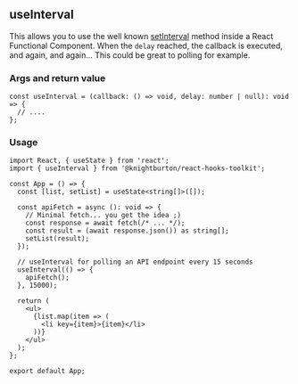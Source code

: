 ## useInterval

This allows you to use the well known [setInterval](https://developer.mozilla.org/en-US/docs/Web/API/setInterval) method inside a React Functional Component. When the `delay` reached, the callback is executed, and again, and again... This could be great to polling for example.

### Args and return value

```tsx
const useInterval = (callback: () => void, delay: number | null): void => {
  // ....
};
```

### Usage

```tsx
import React, { useState } from 'react';
import { useInterval } from '@knightburton/react-hooks-toolkit';

const App = () => {
  const [list, setList] = useState<string[]>([]);

  const apiFetch = async (): void => {
    // Minimal fetch... you get the idea ;)
    const response = await fetch(/* ... */);
    const result = (await response.json()) as string[];
    setList(result);
  });

  // useInterval for polling an API endpoint every 15 seconds
  useInterval(() => {
    apiFetch();
  }, 15000);

  return (
    <ul>
      {list.map(item => (
        <li key={item}>{item}</li>
      ))}
    </ul>
  );
};

export default App;
```
